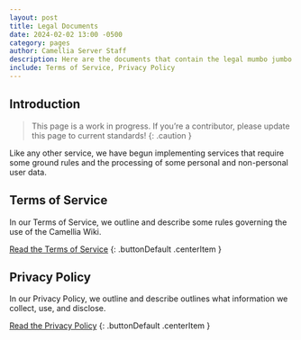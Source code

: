 ```yaml
---
layout: post
title: Legal Documents
date: 2024-02-02 13:00 -0500
category: pages
author: Camellia Server Staff
description: Here are the documents that contain the legal mumbo jumbo.
include: Terms of Service, Privacy Policy
---
```


## Introduction

> This page is a work in progress. If you’re a contributor, please update this page to current standards!
> {: .caution }

Like any other service, we have begun implementing services that require some ground rules and the processing of some personal and non-personal user data.

## Terms of Service

In our Terms of Service, we outline and describe some rules governing the use of the Camellia Wiki.

[Read the Terms of Service](<{% link postsInclude/_posts/legal/2024-01-27-terms-of-service.md %}>)
{: .buttonDefault .centerItem }

## Privacy Policy

In our Privacy Policy, we outline and describe outlines what information we collect, use, and disclose.

[Read the Privacy Policy](<{% link postsInclude/_posts/legal/2024-01-27-privacy-policy.md %}>)
{: .buttonDefault .centerItem }
